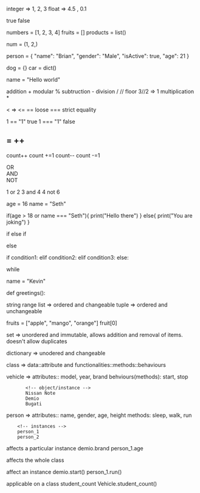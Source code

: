 <!-- datatypes in python -->
<!-- Numbers -->
integer => 1, 2, 3
float => 4.5 , 0.1

<!-- boolean =>bool -->
true
false

<!-- list -->
<!-- mutable -->
numbers = [1, 2, 3, 4]
fruits = []
products = list()

<!-- tuple -->
<!-- immutable -->
num = (1, 2,)

<!-- mutability -->

<!-- dictionary -->
person = {
    "name": "Brian",
    "gender": "Male",
    "isActive": true,
    "age": 21
}

dog = {}
car = dict()

<!-- set -->

<!-- string -->

name = "Hello world"

<!-- arithemetic operation -->
addition +
modular %
subtruction -
division /
// floor  3//2 => 1
multiplication *

<!-- comparison operators -->
>
<
=>
<=
== loose
=== strict equality

1 == "1"  true
1 === "1"  false

<!-- assignment operands -->
=
++
--
count++   count +=1
count--   count -=1

<!-- logical operation -->
OR   
AND  
NOT

1 or 2
3 and 4
4 not 6

age = 16
name = "Seth"

if(age > 18 or name === "Seth"){
    print("Hello there")
}
else{
    print("You are joking")
}

<!-- conditional statement -->
if
else if 

else

if condition1:
elif condition2:
elif condition3:
else:

while

<!-- variable -->
name = "Kevin"


<!-- function -->
<!-- function greetings(){

} -->

def greetings():

<!-- sequence -->
string
range
list => ordered and changeable
tuple => ordered and unchangeable

fruits = ["apple", "mango", "orange"]
fruit[0]


set => unordered and immutable, allows addition and removal of items. doesn't allow duplicates

dictionary => unodered and changeable



<!-- intro to oop -->
class => data::attribute and functionalities::methods::behaviours

vehicle => attributes:: model, year, brand
           behviours(methods): start, stop

           <!-- object/instance -->
           Nissan Note
           Demio
           Bugati

person => attributes:: name, gender, age, height
        methods: sleep, walk, run

        <!-- instances -->
        person_1
        person_2

<!-- attribute -->
<!-- instance attributes -->
affects a particular instance
demio.brand
person_1.age

<!-- class attributes -->
affects the whole class

<!-- methods -->
<!-- instance methods -->
affect an instance
demio.start()
person_1.run()

<!-- class methods -->
applicable on a class
student_count
Vehicle.student_count()